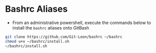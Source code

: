 # Bashrc Aliases
* From an administrative powershell, execute the commands below to install the `bashrc` aliases onto GitBash

```bash
git clone https://github.com/Git-Leon/bashrc ~/bashrc
chmod u+x ~/bashrc/install.sh
~/bashrc/install.sh
```
